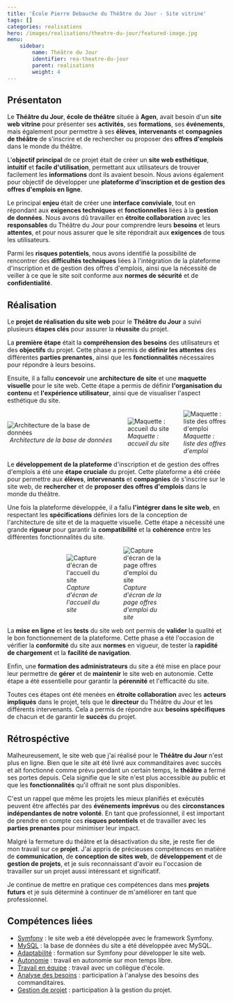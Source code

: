 ```yaml
---
title: 'École Pierre Debauche du Théâtre du Jour - Site vitrine'
tags: []
categories: realisations
hero: /images/realisations/theatre-du-jour/featured-image.jpg
menu:
    sidebar:
        name: Théâtre du Jour
        identifier: rea-theatre-du-jour
        parent: realisations
        weight: 4
---
```


## Présentaton

Le **Théâtre du Jour**, **école de théâtre** située à **Agen**, avait besoin d'un **site web vitrine** pour présenter ses **activités**, ses **formations**, ses **événements**, mais également pour permettre à ses **élèves**, **intervenants** et **compagnies de théâtre** de s'inscrire et de rechercher ou proposer des **offres d'emplois** dans le monde du théâtre.

L'**objectif principal** de ce projet était de créer un **site web esthétique**, **intuitif** et **facile d'utilisation**, permettant aux utilisateurs de trouver facilement les **informations** dont ils avaient besoin. Nous avions également pour objectif de développer une **plateforme d'inscription et de gestion des offres d'emplois en ligne**.

Le principal **enjeu** était de créer une **interface conviviale**, tout en répondant aux **exigences techniques** et **fonctionnelles** liées à la **gestion de données**. Nous avons dû travailler en **étroite collaboration** avec les **responsables** du Théâtre du Jour pour comprendre leurs **besoins** et leurs **attentes**, et pour nous assurer que le site répondrait aux **exigences** de tous les utilisateurs.

Parmi les **risques potentiels**, nous avons identifié la possibilité de rencontrer des **difficultés techniques** liées à l'intégration de la plateforme d'inscription et de gestion des offres d'emplois, ainsi que la nécessité de veiller à ce que le site soit conforme aux **normes de sécurité** et de **confidentialité**.

## Réalisation
Le **projet de réalisation du site web** pour le **Théâtre du Jour** a suivi plusieurs **étapes clés** pour assurer la **réussite** du projet.

La **première étape** était la **compréhension des besoins** des utilisateurs et des **objectifs** du projet. Cette phase a permis de **définir les attentes** des différentes **parties prenantes**, ainsi que les **fonctionnalités** nécessaires pour répondre à leurs besoins.

Ensuite, il a fallu **concevoir** une **architecture de site** et une **maquette visuelle** pour le site web. Cette étape a permis de définir **l'organisation du contenu** et **l'expérience utilisateur**, ainsi que de visualiser l'aspect esthétique du site.

<div style="display: flex; flex-direction: row; align-items: center; justify-content: center; gap: 30px;">
    <div style="display: flex; flex-direction: column; align-items: center; justify-content: center; width: 50%">
        <img onclick="window.open('/images/realisations/theatre-du-jour/diag-bdd.png')" src="/images/realisations/theatre-du-jour/diag-bdd.png" style="align-self: center; cursor: pointer;" alt="Architecture de la base de données" title="Cliquer pour zoomer" />
        <i>Architecture de la base de données</i>
    </div>
    <div style="display: flex; flex-direction: column; align-items: center; justify-content: center; width: 20%">
        <img onclick="window.open('/images/realisations/theatre-du-jour/accueil.png')" src="/images/realisations/theatre-du-jour/accueil.png" style="align-self: center; cursor: pointer;" alt="Maquette : accueil du site" title="Cliquer pour zoomer" />
        <i>Maquette : accueil du site</i>
    </div>
    <div style="display: flex; flex-direction: column; align-items: center; justify-content: center; width: 20%">
        <img onclick="window.open('/images/realisations/theatre-du-jour/offres-emploi.png')" src="/images/realisations/theatre-du-jour/offres-emploi.png" style="align-self: center; cursor: pointer;" alt="Maquette : liste des offres d'emploi" title="Cliquer pour zoomer" />
        <i>Maquette : liste des offres d'emploi</i>
    </div>
</div>


Le **développement de la plateforme** d'inscription et de gestion des offres d'emplois a été une **étape cruciale** du projet. Cette plateforme a été créée pour permettre aux **élèves**, **intervenants** et **compagnies** de s'inscrire sur le site web, de **rechercher** et de **proposer des offres d'emplois** dans le monde du théâtre.

Une fois la plateforme développée, il a fallu **l'intégrer dans le site web**, en respectant les **spécifications** définies lors de la conception de l'architecture de site et de la maquette visuelle. Cette étape a nécessité une grande **rigueur** pour garantir la **compatibilité** et la **cohérence** entre les différentes fonctionnalités du site.

<div style="display: flex; flex-direction: row; align-items: center; justify-content: center; gap: 30px;">
    <div style="display: flex; flex-direction: column; align-items: center; justify-content: center; width: 20%">
        <img onclick="window.open('/images/realisations/theatre-du-jour/site-accueil.png')" src="/images/realisations/theatre-du-jour/site-accueil.png" style="align-self: center; cursor: pointer;" alt="Capture d'écran de l'accueil du site" title="Cliquer pour zoomer" />
        <i>Capture d'écran de l'accueil du site</i>
    </div>
    <div style="display: flex; flex-direction: column; align-items: center; justify-content: center; width: 20%">
        <img onclick="window.open('/images/realisations/theatre-du-jour/site-offres-emploi.png')" src="/images/realisations/theatre-du-jour/site-offres-emploi.png" style="align-self: center; cursor: pointer;" alt="Capture d'écran de la page offres d'emploi du site" title="Cliquer pour zoomer" />
        <i>Capture d'écran de la page offres d'emploi du site</i>
    </div>
</div>

 La **mise en ligne** et les **tests** du site web ont permis de **valider** la qualité et le bon fonctionnement de la plateforme. Cette phase a été l'occasion de vérifier la **conformité** du site aux **normes** en vigueur, de tester la **rapidité de chargement** et la **facilité de navigation**.

Enfin, une **formation des administrateurs** du site a été mise en place pour leur permettre de **gérer** et de **maintenir** le site web en autonomie. Cette étape a été essentielle pour garantir la **pérennité** et l'efficacité du site.

Toutes ces étapes ont été menées en **étroite collaboration** avec les **acteurs impliqués** dans le projet, tels que le **directeur** du Théâtre du Jour et les différents intervenants. Cela a permis de répondre aux **besoins spécifiques** de chacun et de garantir le **succès** du projet.

## Rétrospéctive

Malheureusement, le site web que j'ai réalisé pour le **Théâtre du Jour** n'est plus en ligne. Bien que le site ait été livré aux commanditaires avec succès et ait fonctionné comme prévu pendant un certain temps, le **théâtre** a fermé ses portes depuis. Cela signifie que le site n'est plus accessible au public et que les **fonctionnalités** qu'il offrait ne sont plus disponibles.

C'est un rappel que même les projets les mieux planifiés et exécutés peuvent être affectés par des **événements imprévus** ou des **circonstances indépendantes de notre volonté**. En tant que professionnel, il est important de prendre en compte ces **risques potentiels** et de travailler avec les **parties prenantes** pour minimiser leur impact.

Malgré la fermeture du théâtre et la désactivation du site, je reste fier de mon travail sur ce **projet**. J'ai appris de précieuses compétences en matière de **communication**, de **conception de sites web**, de **développement** et de **gestion de projets**, et je suis reconnaissant d'avoir eu l'occasion de travailler sur un projet aussi intéressant et significatif.

Je continue de mettre en pratique ces compétences dans mes **projets futurs** et je suis déterminé à continuer de m'améliorer en tant que professionnel.

## Compétences liées
- [Symfony](/posts/competences-techniques/symfony) : le site web a été développée avec le framework Symfony.
- [MySQL](/posts/competences-techniques/mysql) : la base de données du site a été développée avec MySQL.
- [Adaptabilité](/posts/competences-humaines/adaptabilite) : formation sur Symfony pour développer le site web.
- [Autonomie](/posts/competences-humaines/autonomie) : travail en autonomie sur mon temps libre.
- [Travail en équipe](/posts/competences-humaines/travail-en-equipe) : travail avec un collègue d'école.
- [Analyse des besoins](/posts/competences-humaines/analyse-des-besoins) : participation à l'analyse des besoins des commanditaires.
- [Gestion de projet](/posts/competences-humaines/gestion-de-projet) : participation à la gestion du projet.
  